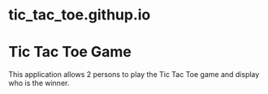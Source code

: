 # tic_tac_toe.githup.io
<h1>Tic Tac Toe Game</h1>
<p>This application allows 2 persons to play the Tic Tac Toe game
and display who is the winner.</p>
